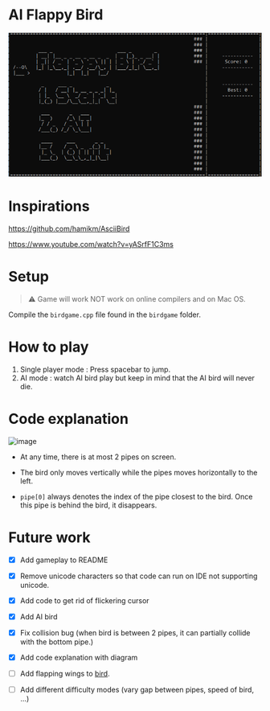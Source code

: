 # AI Flappy Bird
![](BirdVersion1.gif)

# Inspirations #
https://github.com/hamikm/AsciiBird

https://www.youtube.com/watch?v=yASrfF1C3ms

# Setup # 
> ⚠️ Game will work NOT work on online compilers and on Mac OS.

Compile the `birdgame.cpp` file found in the `birdgame` folder.

# How to play #
1. Single player mode : Press spacebar to jump.
2. AI mode : watch AI bird play but keep in mind that the AI bird will never die.

# Code explanation #
![image](https://user-images.githubusercontent.com/65414576/165916397-9cc1dde2-31a7-45c6-b1f6-7c14948920d8.png)

- At any time, there is at most 2 pipes on screen. 
- The bird only moves vertically while the pipes moves horizontally to the left. 

- `pipe[0]` always denotes the index of the pipe closest to the bird. Once this pipe is behind the bird, it disappears.

# Future work #
- [x] Add gameplay to README
- [x] Remove unicode characters so that code can run on IDE not supporting unicode.
- [x] Add code to get rid of flickering cursor 
- [x] Add AI bird
- [x] Fix collision bug (when bird is between 2 pipes, it can partially collide with the bottom pipe.)
- [x] Add code explanation with diagram

- [ ] Add flapping wings to [bird](https://imgur.com/gallery/gKpkYqL).
- [ ] Add different difficulty modes (vary gap between pipes, speed of bird, ...)

